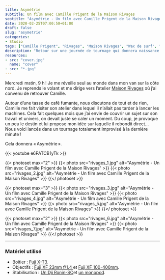 ```yaml
---
title: Asymétrie
subtitle: Un film avec Camille Prigent de la Maison Rivages
seotitle: "Asymétrie - Un film avec Camille Prigent de la Maison Rivages"
date: 2020-02-25T07:00:50+01:00
draft: false
slug: "asymetrie"
categories:
- Studio
tags: ["Camille Prigent", "Rivages", "Maison Rivages", "Wax de surf", "Wax", "Surf", "Finistère", "Menuiserie", "Design", "Bretagne", "Artisan", "Artisanat", "Bois"]
description: "Retour sur une journée de tournage qui donnera naissance à « Asymétrie », un film improvisé à la dernière minute avec Camille Prigent de la Maison Rivages."
resources:
- src: "cover.jpg"
  name: "cover"
- src: "*.jpg"
---
```


Mercredi matin, 9 h ! Je me réveille seul au monde dans mon van sur la côte nord. Je reprends le volant et me dirige vers l’atelier [Maison Rivages](http://maison-rivages.com) où j’ai convenu de retrouver Camille.

Autour d’une tasse de café fumante, nous discutons de tout et de rien, Camille me fait visiter son atelier dans lequel il n’allait pas tarder à lancer les machines. Cela fait quelques mois que j’ai envie de couvrir un sujet sur son travail et univers, on devait juste se caler un moment. Du coup, je provoque un peu le destin et lui propose mon idée sur laquelle il rebondit direct... Nous voici lancés dans un tournage totalement improvisé à la dernière minute !

Cela donnera « Asymétrie ».

<div>
{{< youtube e6PATCB1yTk >}}
</div>

{{< photoset max="2" >}}
  {{< photo src="rivages_1.jpg" alt="Asymétrie - Un film avec Camille Prigent de la Maison Rivages" >}}
  {{< photo src="rivages_2.jpg" alt="Asymétrie - Un film avec Camille Prigent de la Maison Rivages" >}}
{{</ photoset >}}

{{< photoset max="3" >}}
  {{< photo src="rivages_3.jpg" alt="Asymétrie - Un film avec Camille Prigent de la Maison Rivages" >}}
  {{< photo src="rivages_4.jpg" alt="Asymétrie - Un film avec Camille Prigent de la Maison Rivages" >}}
  {{< photo src="rivages_5.jpg" alt="Asymétrie - Un film avec Camille Prigent de la Maison Rivages" >}}
{{</ photoset >}}

{{< photoset max="2" >}}
  {{< photo src="rivages_6.jpg" alt="Asymétrie - Un film avec Camille Prigent de la Maison Rivages" >}}
  {{< photo src="rivages_7.jpg" alt="Asymétrie - Un film avec Camille Prigent de la Maison Rivages" >}}
{{</ photoset >}}

***

### Matériel utilisé

* Boitier : [Fuji X-T3](https://www.digit-photo.com/FUJI-X-T3-Boitier-Nu-Noir-rFUJIXT3BK.html?dpa_id=23).
* Objectifs : [ Fuji XF 23mm f/1.4 ](https://www.digit-photo.com/FUJI-XF-23mm-f-1-4-R-rFUJI11508.html?dpa_id=23) et [Fuji XF 100-400mm](https://www.digit-photo.com/FUJI-XF-100-400mm-f-4-5-5-6-R-LM-OIS-WR-Noir-rFUJI16501109.html?dpa_id=23).
* Stabilisation : [Un Dji Ronin-SC](https://www.digit-photo.com/DJI-Ronin-SC-Stabilisateur-rDJIRONINSC.html?dpa_id=23)et [un monopod](https://amzn.to/36gMxdM).
